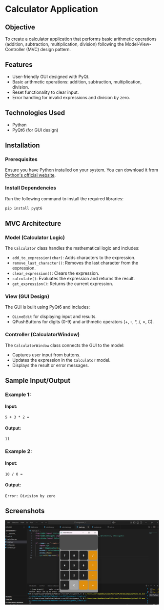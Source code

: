 # Calculator Application

## Objective
To create a calculator application that performs basic arithmetic operations (addition, subtraction, multiplication, division) following the Model-View-Controller (MVC) design pattern.

## Features
- User-friendly GUI designed with PyQt.
- Basic arithmetic operations: addition, subtraction, multiplication, division.
- Reset functionality to clear input.
- Error handling for invalid expressions and division by zero.

## Technologies Used
- Python
- PyQt6 (for GUI design)

## Installation
### Prerequisites
Ensure you have Python installed on your system. You can download it from [Python's official website](https://www.python.org/downloads/).

### Install Dependencies
Run the following command to install the required libraries:
```sh
pip install pyqt6
```
## MVC Architecture
### Model (Calculator Logic)
The `Calculator` class handles the mathematical logic and includes:
- `add_to_expression(char)`: Adds characters to the expression.
- `remove_last_character()`: Removes the last character from the expression.
- `clear_expression()`: Clears the expression.
- `calculate()`: Evaluates the expression and returns the result.
- `get_expression()`: Returns the current expression.

### View (GUI Design)
The GUI is built using PyQt6 and includes:
- `QLineEdit` for displaying input and results.
- QPushButtons for digits (0-9) and arithmetic operators (+, -, *, /, =, C).

### Controller (CalculatorWindow)
The `CalculatorWindow` class connects the GUI to the model:
- Captures user input from buttons.
- Updates the expression in the `Calculator` model.
- Displays the result or error messages.

## Sample Input/Output
### Example 1:
#### Input:
```
5 + 3 * 2 =
```
#### Output:
```
11
```
### Example 2:
#### Input:
```
10 / 0 =
```
#### Output:
```
Error: Division by zero
```

## Screenshots
![](https://raw.githubusercontent.com/crymimorta/OOP_assignment_7/refs/heads/main/%D0%A1%D0%BD%D0%B8%D0%BC%D0%BE%D0%BA%20%D1%8D%D0%BA%D1%80%D0%B0%D0%BD%D0%B0%202025-03-11%20161437.png)


